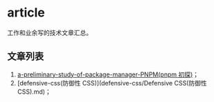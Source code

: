 # article

工作和业余写的技术文章汇总。

## 文章列表

1. [a-preliminary-study-of-package-manager-PNPM(pnpm 初探)](a-preliminary-study-of-package-manager-PNPM/包管理器pnpm初探.pdf)；
2. [defensive-css(防御性 CSS)](defensive-css/Defensive CSS(防御性 CSS).md)；

